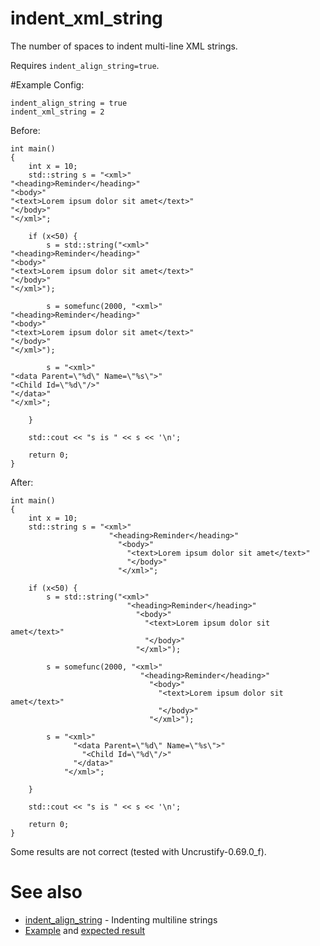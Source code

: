 # indent_xml_string

The number of spaces to indent multi-line XML strings.

Requires `indent_align_string=true`.

#Example
Config:
```
indent_align_string = true
indent_xml_string = 2
```

Before:
```
int main()
{
	int x = 10;
	std::string s = "<xml>"
"<heading>Reminder</heading>"
"<body>"
"<text>Lorem ipsum dolor sit amet</text>"
"</body>"
"</xml>";

	if (x<50) {
		s = std::string("<xml>"
"<heading>Reminder</heading>"
"<body>"
"<text>Lorem ipsum dolor sit amet</text>"
"</body>"
"</xml>");

		s = somefunc(2000, "<xml>"
"<heading>Reminder</heading>"
"<body>"
"<text>Lorem ipsum dolor sit amet</text>"
"</body>"
"</xml>");

		s = "<xml>"
"<data Parent=\"%d\" Name=\"%s\">"
"<Child Id=\"%d\"/>"
"</data>"
"</xml>";

	}

	std::cout << "s is " << s << '\n';

	return 0;
}
```

After:
```
int main()
{
	int x = 10;
	std::string s = "<xml>"
	                  "<heading>Reminder</heading>"
	                    "<body>"
	                      "<text>Lorem ipsum dolor sit amet</text>"
	                      "</body>"
	                    "</xml>";

	if (x<50) {
		s = std::string("<xml>"
		                  "<heading>Reminder</heading>"
		                    "<body>"
		                      "<text>Lorem ipsum dolor sit amet</text>"
		                      "</body>"
		                    "</xml>");

		s = somefunc(2000, "<xml>"
		                     "<heading>Reminder</heading>"
		                       "<body>"
		                         "<text>Lorem ipsum dolor sit amet</text>"
		                         "</body>"
		                       "</xml>");

		s = "<xml>"
		      "<data Parent=\"%d\" Name=\"%s\">"
		        "<Child Id=\"%d\"/>"
		      "</data>"
		    "</xml>";

	}

	std::cout << "s is " << s << '\n';

	return 0;
}
```

Some results are not correct (tested with Uncrustify-0.69.0_f).

# See also
* [indent_align_string](indent_align_string.md) - Indenting multiline strings
* [Example](https://github.com/uncrustify/uncrustify/blob/master/tests/input/c/xml.c) and [expected result](https://github.com/uncrustify/uncrustify/blob/master/tests/expected/c/02200-xml.c)
